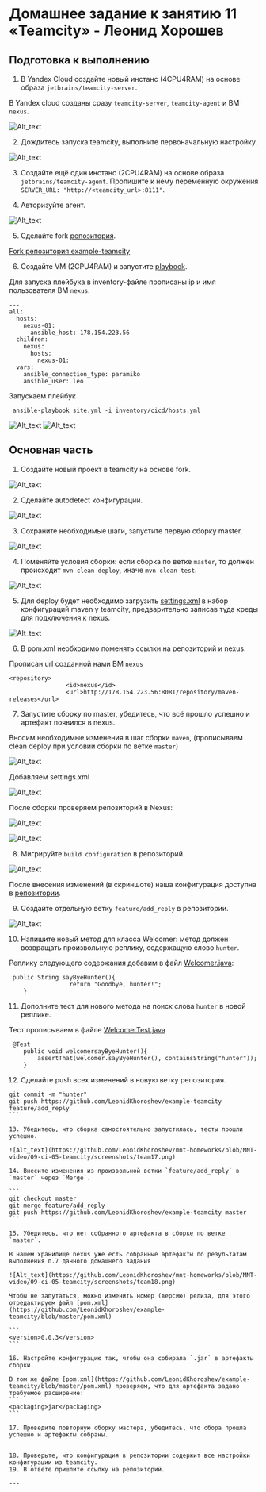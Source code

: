 # Домашнее задание к занятию 11 «Teamcity» - Леонид Хорошев

## Подготовка к выполнению

1. В Yandex Cloud создайте новый инстанс (4CPU4RAM) на основе образа `jetbrains/teamcity-server`.

В Yandex cloud созданы сразу `teamcity-server`, `teamcity-agent` и ВМ `nexus`.

![Alt_text](https://github.com/LeonidKhoroshev/mnt-homeworks/blob/MNT-video/09-ci-05-teamcity/screenshots/team1.png)

2. Дождитесь запуска teamcity, выполните первоначальную настройку.
   
![Alt_text](https://github.com/LeonidKhoroshev/mnt-homeworks/blob/MNT-video/09-ci-05-teamcity/screenshots/team4.png)

3. Создайте ещё один инстанс (2CPU4RAM) на основе образа `jetbrains/teamcity-agent`. Пропишите к нему переменную окружения `SERVER_URL: "http://<teamcity_url>:8111"`.

4. Авторизуйте агент.

![Alt_text](https://github.com/LeonidKhoroshev/mnt-homeworks/blob/MNT-video/09-ci-05-teamcity/screenshots/team5.png)

5. Сделайте fork [репозитория](https://github.com/aragastmatb/example-teamcity).

[Fork репозитория example-teamcity](https://github.com/LeonidKhoroshev/example-teamcity)

6. Создайте VM (2CPU4RAM) и запустите [playbook](./infrastructure).

Для запуска плейбука в inventory-файле прописаны ip и имя пользователя ВМ `nexus`.
```
---
all:
  hosts:
    nexus-01:
      ansible_host: 178.154.223.56
  children:
    nexus:
      hosts:
        nexus-01:
  vars:
    ansible_connection_type: paramiko
    ansible_user: leo
```

Запускаем плейбук

```
 ansible-playbook site.yml -i inventory/cicd/hosts.yml
```
![Alt_text](https://github.com/LeonidKhoroshev/mnt-homeworks/blob/MNT-video/09-ci-05-teamcity/screenshots/team2.png)
![Alt_text](https://github.com/LeonidKhoroshev/mnt-homeworks/blob/MNT-video/09-ci-05-teamcity/screenshots/team3.png)



## Основная часть

1. Создайте новый проект в teamcity на основе fork.

![Alt_text](https://github.com/LeonidKhoroshev/mnt-homeworks/blob/MNT-video/09-ci-05-teamcity/screenshots/team6.png)

2. Сделайте autodetect конфигурации.

![Alt_text](https://github.com/LeonidKhoroshev/mnt-homeworks/blob/MNT-video/09-ci-05-teamcity/screenshots/team7.png)

3. Сохраните необходимые шаги, запустите первую сборку master.

![Alt_text](https://github.com/LeonidKhoroshev/mnt-homeworks/blob/MNT-video/09-ci-05-teamcity/screenshots/team8.png)

4. Поменяйте условия сборки: если сборка по ветке `master`, то должен происходит `mvn clean deploy`, иначе `mvn clean test`.

![Alt_text](https://github.com/LeonidKhoroshev/mnt-homeworks/blob/MNT-video/09-ci-05-teamcity/screenshots/team15.png)

5. Для deploy будет необходимо загрузить [settings.xml](./teamcity/settings.xml) в набор конфигураций maven у teamcity, предварительно записав туда креды для подключения к nexus.

![Alt_text](https://github.com/LeonidKhoroshev/mnt-homeworks/blob/MNT-video/09-ci-05-teamcity/screenshots/team14.png)

6. В pom.xml необходимо поменять ссылки на репозиторий и nexus.

Прописан url созданной нами ВМ `nexus`
```
<repository>
				<id>nexus</id>
				<url>http://178.154.223.56:8081/repository/maven-releases</url>
```

7. Запустите сборку по master, убедитесь, что всё прошло успешно и артефакт появился в nexus.

Вносим необходимые изменения в шаг сборки `maven`, (прописываем clean deploy при условии сборки по ветке `master`) 

![Alt_text](https://github.com/LeonidKhoroshev/mnt-homeworks/blob/MNT-video/09-ci-05-teamcity/screenshots/team9.png)

Добавляем settings.xml

![Alt_text](https://github.com/LeonidKhoroshev/mnt-homeworks/blob/MNT-video/09-ci-05-teamcity/screenshots/team10.png)

После сборки проверяем репозиторий в Nexus:

![Alt_text](https://github.com/LeonidKhoroshev/mnt-homeworks/blob/MNT-video/09-ci-05-teamcity/screenshots/team11.png)

![Alt_text](https://github.com/LeonidKhoroshev/mnt-homeworks/blob/MNT-video/09-ci-05-teamcity/screenshots/team12.png)


8. Мигрируйте `build configuration` в репозиторий.

![Alt_text](https://github.com/LeonidKhoroshev/mnt-homeworks/blob/MNT-video/09-ci-05-teamcity/screenshots/team13.png)

После внесения изменений (в скриншоте) наша конфигурация доступна в [репозитории](https://github.com/LeonidKhoroshev/example-teamcity/tree/master/.teamcity/ExampleTeamcity).


9. Создайте отдельную ветку `feature/add_reply` в репозитории.

![Alt_text](https://github.com/LeonidKhoroshev/mnt-homeworks/blob/MNT-video/09-ci-05-teamcity/screenshots/team16.png)

10. Напишите новый метод для класса Welcomer: метод должен возвращать произвольную реплику, содержащую слово `hunter`.

Реплику следующего содержания добавим в файл [Welcomer.java](https://github.com/LeonidKhoroshev/example-teamcity/blob/feature/add_reply/src/main/java/plaindoll/Welcomer.java):

```
 public String sayByeHunter(){
                 return "Goodbye, hunter!";
	}
```

11. Дополните тест для нового метода на поиск слова `hunter` в новой реплике.

Тест прописываем в файле [WelcomerTest.java](https://github.com/LeonidKhoroshev/example-teamcity/blob/feature/add_reply/src/test/java/plaindoll/WelcomerTest.java)

```
 @Test
	public void welcomersayByeHunter(){
		assertThat(welcomer.sayByeHunter(), containsString("hunter"));
	}
```

12. Сделайте push всех изменений в новую ветку репозитория.

````
git commit -m "hunter"
git push https://github.com/LeonidKhoroshev/example-teamcity feature/add_reply
```

13. Убедитесь, что сборка самостоятельно запустилась, тесты прошли успешно.

![Alt_text](https://github.com/LeonidKhoroshev/mnt-homeworks/blob/MNT-video/09-ci-05-teamcity/screenshots/team17.png)

14. Внесите изменения из произвольной ветки `feature/add_reply` в `master` через `Merge`.

```
git checkout master
git merge feature/add_reply
git push https://github.com/LeonidKhoroshev/example-teamcity master
```

15. Убедитесь, что нет собранного артефакта в сборке по ветке `master`.

В нашем хранилище nexus уже есть собранные артефакты по результатам выполнения п.7 данного домашнего задания

![Alt_text](https://github.com/LeonidKhoroshev/mnt-homeworks/blob/MNT-video/09-ci-05-teamcity/screenshots/team18.png) 

Чтобы не запутаться, можно изменить номер (версию) релиза, для этого отредактируем файл [pom.xml](https://github.com/LeonidKhoroshev/example-teamcity/blob/master/pom.xml)

```
<version>0.0.3</version>
```

16. Настройте конфигурацию так, чтобы она собирала `.jar` в артефакты сборки.

В том же файле [pom.xml](https://github.com/LeonidKhoroshev/example-teamcity/blob/master/pom.xml) проверяем, что для артефакта задано требуемое расширение:
```
<packaging>jar</packaging>
```

17. Проведите повторную сборку мастера, убедитесь, что сбора прошла успешно и артефакты собраны.


18. Проверьте, что конфигурация в репозитории содержит все настройки конфигурации из teamcity.
19. В ответе пришлите ссылку на репозиторий.

---
